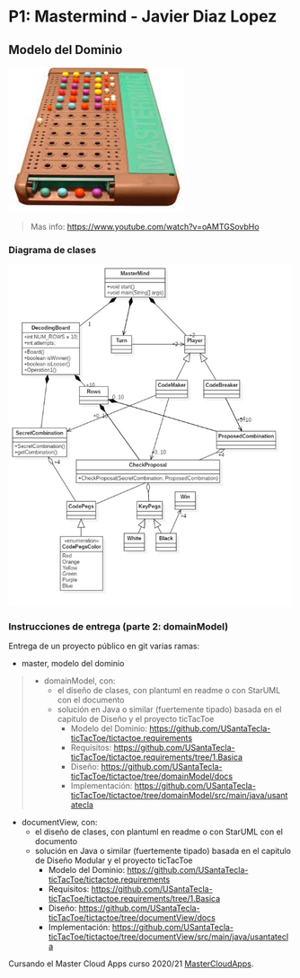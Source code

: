 # P1: Mastermind - Javier Diaz Lopez

## Modelo del Dominio
![This is a alt text.](Mastermind.jpg "Mastermind.")
>Mas info: https://www.youtube.com/watch?v=oAMTGSovbHo

### Diagrama de clases
![This is a alt text.](diagrama-clases.jpg "Mastermind diseño de clases")

### Instrucciones de entrega (parte 2: domainModel)

Entrega de un proyecto público en git varias ramas:

* master, modelo del dominio
>* domainModel, con:
>    * el diseño de clases, con plantuml en readme o con StarUML con el documento  
>    * solución en Java o similar (fuertemente tipado) basada en el capitulo de Diseño y el proyecto ticTacToe
>        * Modelo del Dominio: https://github.com/USantaTecla-ticTacToe/tictactoe.requirements
>        * Requisitos: https://github.com/USantaTecla-ticTacToe/tictactoe.requirements/tree/1.Basica
>        * Diseño: https://github.com/USantaTecla-ticTacToe/tictactoe/tree/domainModel/docs
>        * Implementación:  https://github.com/USantaTecla-ticTacToe/tictactoe/tree/domainModel/src/main/java/usantatecla
 * documentView, con:
    * el diseño de clases, con plantuml en readme o con StarUML con el documento  
    * solución en Java o similar (fuertemente tipado) basada en el capitulo de Diseño Modular y el proyecto ticTacToe
        * Modelo del Dominio: https://github.com/USantaTecla-ticTacToe/tictactoe.requirements
        * Requisitos: https://github.com/USantaTecla-ticTacToe/tictactoe.requirements/tree/1.Basica
        * Diseño: https://github.com/USantaTecla-ticTacToe/tictactoe/tree/documentView/docs
        * Implementación: https://github.com/USantaTecla-ticTacToe/tictactoe/tree/documentView/src/main/java/usantatecla


Cursando el Master Cloud Apps curso 2020/21 [MasterCloudApps](https://www.codeurjc.es/mastercloudapps/).